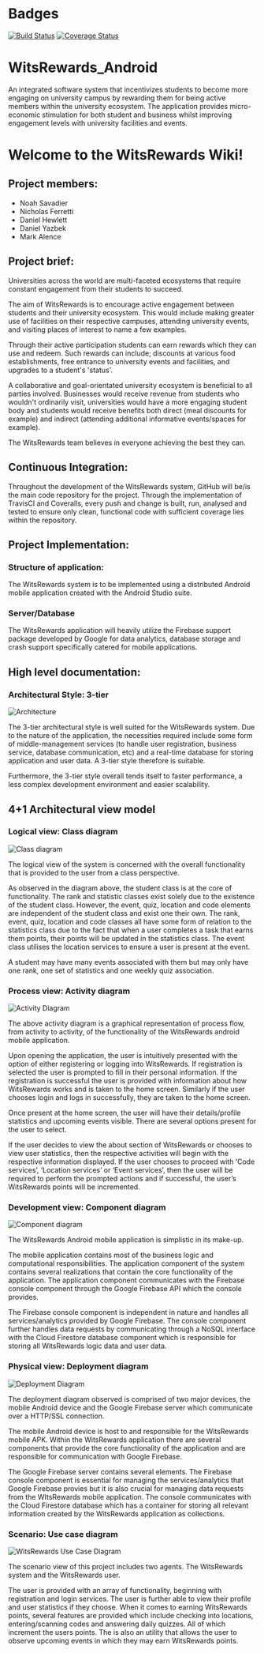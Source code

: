 # Badges
[![Build Status](https://travis-ci.org/nicferretti/WitsRewards_Android.svg?branch=master)](https://travis-ci.org/nicferretti/WitsRewards_Android)
[![Coverage Status](https://coveralls.io/repos/github/nicferretti/WitsRewards_Android/badge.svg?branch=master)](https://coveralls.io/github/nicferretti/WitsRewards_Android?branch=master)

# WitsRewards_Android
An integrated software system that incentivizes students to become more engaging on university campus by rewarding them for being active members within the university ecosystem. The application provides micro-economic stimulation for both student and business whilst improving engagement levels with university facilities and events.

# Welcome to the WitsRewards Wiki!

## Project members:
* Noah Savadier
* Nicholas Ferretti
* Daniel Hewlett
* Daniel Yazbek
* Mark Alence

## Project brief:

Universities across the world are multi-faceted ecosystems that require constant engagement from their students to succeed.

The aim of WitsRewards is to encourage active engagement between students and their university ecosystem. This would include making greater use of facilities on their respective campuses, attending university events, and visiting places of interest to name a few examples.

Through their active participation students can earn rewards which they can use and redeem. Such rewards can include; discounts at various food establishments, free entrance to university events and facilities, and upgrades to a student's 'status'.

A collaborative and goal-orientated university ecosystem is beneficial to all parties involved. Businesses would receive revenue from students who wouldn't ordinarily visit, universities would have a more engaging student body and students would receive benefits both direct (meal discounts for example) and indirect (attending additional informative events/spaces for example).

The WitsRewards team believes in everyone achieving the best they can.

## Continuous Integration:
Throughout the development of the WitsRewards system, GitHub will be/is the main code repository for the project. Through the implementation of TravisCI and Coveralls, every push and change is built, run, analysed and tested to ensure only clean, functional code with sufficient coverage lies within the repository.

## Project Implementation:
### Structure of application:
The WitsRewards system is to be implemented using a distributed Android mobile application created with the Android Studio suite.

### Server/Database
The WitsRewards application will heavily utilize the Firebase support package developed by Google for data analytics, database storage and crash support specifically catered for mobile applications.

## High level documentation:
### Architectural Style: 3-tier

![Architecture](https://user-images.githubusercontent.com/47977629/58589505-5078a300-8262-11e9-87cf-792d0cec8509.png)

The 3-tier architectural style is well suited for the WitsRewards system. Due to the nature of the application, the necessities required include some form of middle-management services (to handle user registration, business service, database communication, etc) and a real-time database for storing application and user data. A 3-tier style therefore is suitable.

Furthermore, the 3-tier style overall tends itself to faster performance, a less complex development environment and easier scalability.


## 4+1 Architectural view model

### Logical view: Class diagram

![Class diagram](https://user-images.githubusercontent.com/47977629/58666485-b7b25800-8333-11e9-8994-98ba4582c1c5.png)


The logical view of the system is concerned with the overall functionality that is provided to the user from a class perspective.

As observed in the diagram above, the student class is at the core of functionality. The rank and statistic classes exist solely due to the existence of the student class. However, the event, quiz, location and code elements are independent of the student class and exist one their own. The rank, event, quiz, location and code classes all have some form of relation to the statistics class due to the fact that when a user completes a task that earns them points, their points will be updated in the statistics class. The event class utilises the location services to ensure a user is present at the event.

A student may have many events associated with them but may only have one rank, one set of statistics and one weekly quiz association.

### Process view: Activity diagram

![Activity Diagram](https://user-images.githubusercontent.com/47977629/58571652-7d18c480-823a-11e9-8f54-9725bfed1ede.png)




The above activity diagram is a graphical representation of process flow, from activity to activity, of the functionality of the WitsRewards android mobile application.

Upon opening the application, the user is intuitively presented with the option of either registering or logging into WitsRewards. If registration is selected the user is prompted to fill in their personal information. If the registration is successful the user is provided with information about how WitsRewards works and is taken to the home screen. Similarly if the user chooses login and logs in successfully, they are taken to the home screen.

Once present at the home screen, the user will have their details/profile statistics and upcoming events visible. There are several options present for the user to select.

If the user decides to view the about section of WitsRewards or chooses to view user statistics, then the respective activities will begin with the respective information displayed. If the user chooses to proceed with ‘Code services’, ‘Location services’ or ‘Event services’, then the user will be required to perform the prompted actions and if successful, the user’s WitsRewards points will be incremented.

### Development view: Component diagram

![Component diagram](https://user-images.githubusercontent.com/47977629/58572463-02e93f80-823c-11e9-8b9f-e434711aa697.png)


The WitsRewards Android mobile application is simplistic in its make-up.

The mobile application contains most of the business logic and computational responsibilities. The application component of the system contains several realizations that contain the core functionality of the application. The application component communicates with the Firebase console component through the Google Firebase API which the console provides.

The Firebase console component is independent in nature and handles all services/analytics provided by Google Firebase. The console component further handles data requests by communicating through a NoSQL interface with the Cloud Firestore database component which is responsible for storing all WitsRewards logic data and user data.

### Physical view: Deployment diagram

![Deployment Diagram](https://user-images.githubusercontent.com/47977629/58571590-58bce800-823a-11e9-930f-3e60fbe11a3d.png)

The deployment diagram observed is comprised of two major devices, the mobile Android device and the Google Firebase server which communicate over a HTTP/SSL connection.

The mobile Android device is host to and responsible for the WitsRewards mobile APK. Within the WitsRewards application there are several components that provide the core functionality of the application and are responsible for communication with Google Firebase.

The Google Firebase server contains several elements. The Firebase console component is essential for managing the services/analytics that Google Firebase provies but it is also crucial for managing data requests from the WItsRewards mobile application. The console communicates with the Cloud Firestore database which has a container for storing all relevant information created by the WitsRewards application as collections.


### Scenario: Use case diagram

![WitsRewards Use Case Diagram](https://user-images.githubusercontent.com/47977629/58572462-0250a900-823c-11e9-91c0-9ba5a6caea66.png)

The scenario view of this project includes two agents. The WitsRewards system and the WitsRewards user.

The user is provided with an array of functionality, beginning with registration and login services. The user is further able to view their profile and user statistics if they choose. When it comes to earning WitsRewards points, several features are provided which include checking into locations, entering/scanning codes and answering daily quizzes. All of which increment the users points. The is also an utility that allows the user to observe upcoming events in which they may earn WitsRewards points.


